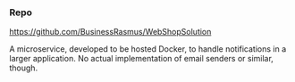 ### Repo
https://github.com/BusinessRasmus/WebShopSolution

A microservice, developed to be hosted Docker, to handle notifications in a larger application. 
No actual implementation of email senders or similar, though.

